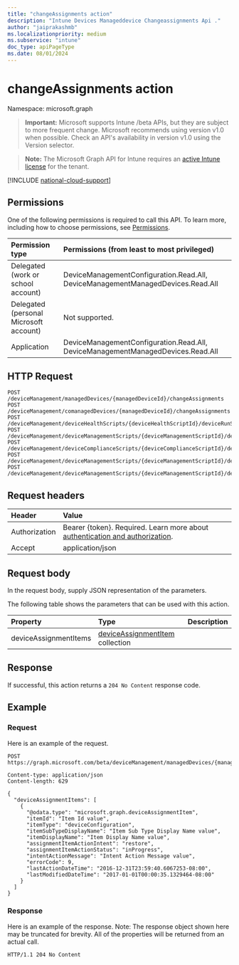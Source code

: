 ```yaml
---
title: "changeAssignments action"
description: "Intune Devices Manageddevice Changeassignments Api ."
author: "jaiprakashmb"
ms.localizationpriority: medium
ms.subservice: "intune"
doc_type: apiPageType
ms.date: 08/01/2024
---
```


# changeAssignments action

Namespace: microsoft.graph

> **Important:** Microsoft supports Intune /beta APIs, but they are subject to more frequent change. Microsoft recommends using version v1.0 when possible. Check an API's availability in version v1.0 using the Version selector.

> **Note:** The Microsoft Graph API for Intune requires an [active Intune license](https://go.microsoft.com/fwlink/?linkid=839381) for the tenant.



[!INCLUDE [national-cloud-support](../../includes/all-clouds.md)]

## Permissions
One of the following permissions is required to call this API. To learn more, including how to choose permissions, see [Permissions](/graph/permissions-reference).

|Permission type|Permissions (from least to most privileged)|
|:---|:---|
|Delegated (work or school account)|DeviceManagementConfiguration.Read.All, DeviceManagementManagedDevices.Read.All|
|Delegated (personal Microsoft account)|Not supported.|
|Application|DeviceManagementConfiguration.Read.All, DeviceManagementManagedDevices.Read.All|

## HTTP Request
<!-- {
  "blockType": "ignored"
}
-->
``` http
POST /deviceManagement/managedDevices/{managedDeviceId}/changeAssignments
POST /deviceManagement/comanagedDevices/{managedDeviceId}/changeAssignments
POST /deviceManagement/deviceHealthScripts/{deviceHealthScriptId}/deviceRunStates/{deviceHealthScriptDeviceStateId}/managedDevice/changeAssignments
POST /deviceManagement/deviceManagementScripts/{deviceManagementScriptId}/deviceRunStates/{deviceManagementScriptDeviceStateId}/managedDevice/changeAssignments
POST /deviceManagement/deviceComplianceScripts/{deviceComplianceScriptId}/deviceRunStates/{deviceComplianceScriptDeviceStateId}/managedDevice/changeAssignments
POST /deviceManagement/deviceManagementScripts/{deviceManagementScriptId}/deviceRunStates/{deviceManagementScriptDeviceStateId}/managedDevice/users/{userId}/managedDevices/{managedDeviceId}/changeAssignments
POST /deviceManagement/deviceManagementScripts/{deviceManagementScriptId}/deviceRunStates/{deviceManagementScriptDeviceStateId}/managedDevice/detectedApps/{detectedAppId}/managedDevices/{managedDeviceId}/changeAssignments
```

## Request headers
|Header|Value|
|:---|:---|
|Authorization|Bearer {token}. Required. Learn more about [authentication and authorization](/graph/auth/auth-concepts).|
|Accept|application/json|

## Request body
In the request body, supply JSON representation of the parameters.

The following table shows the parameters that can be used with this action.

|Property|Type|Description|
|:---|:---|:---|
|deviceAssignmentItems|[deviceAssignmentItem](../resources/intune-devices-deviceassignmentitem.md) collection||



## Response
If successful, this action returns a `204 No Content` response code.

## Example

### Request
Here is an example of the request.
``` http
POST https://graph.microsoft.com/beta/deviceManagement/managedDevices/{managedDeviceId}/changeAssignments

Content-type: application/json
Content-length: 629

{
  "deviceAssignmentItems": [
    {
      "@odata.type": "microsoft.graph.deviceAssignmentItem",
      "itemId": "Item Id value",
      "itemType": "deviceConfiguration",
      "itemSubTypeDisplayName": "Item Sub Type Display Name value",
      "itemDisplayName": "Item Display Name value",
      "assignmentItemActionIntent": "restore",
      "assignmentItemActionStatus": "inProgress",
      "intentActionMessage": "Intent Action Message value",
      "errorCode": 9,
      "lastActionDateTime": "2016-12-31T23:59:40.6067253-08:00",
      "lastModifiedDateTime": "2017-01-01T00:00:35.1329464-08:00"
    }
  ]
}
```

### Response
Here is an example of the response. Note: The response object shown here may be truncated for brevity. All of the properties will be returned from an actual call.
``` http
HTTP/1.1 204 No Content
```